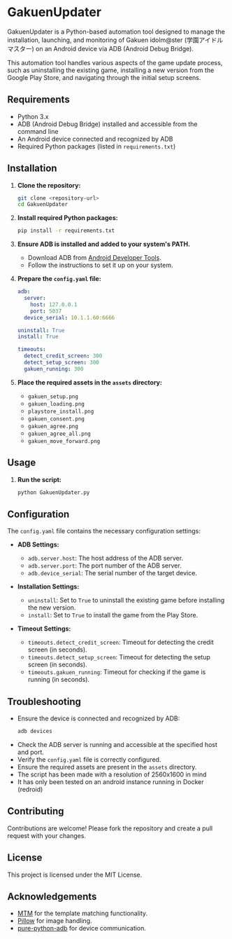 # GakuenUpdater

GakuenUpdater is a Python-based automation tool designed to manage the installation, launching, and monitoring of Gakuen idolm@ster (学園アイドルマスター) on an Android device via ADB (Android Debug Bridge). 

This automation tool handles various aspects of the game update process, such as uninstalling the existing game, installing a new version from the Google Play Store, and navigating through the initial setup screens.

## Requirements

- Python 3.x
- ADB (Android Debug Bridge) installed and accessible from the command line
- An Android device connected and recognized by ADB
- Required Python packages (listed in `requirements.txt`)

## Installation

1. **Clone the repository:**
   ```sh
   git clone <repository-url>
   cd GakuenUpdater
   ```

2. **Install required Python packages:**
   ```sh
   pip install -r requirements.txt
   ```

3. **Ensure ADB is installed and added to your system's PATH.**
   - Download ADB from [Android Developer Tools](https://developer.android.com/studio/releases/platform-tools).
   - Follow the instructions to set it up on your system.

4. **Prepare the `config.yaml` file:**
   ```yaml
   adb:
     server:
       host: 127.0.0.1
       port: 5037
     device_serial: 10.1.1.60:6666

   uninstall: True
   install: True

   timeouts:
     detect_credit_screen: 300
     detect_setup_screen: 300
     gakuen_running: 300
   ```

5. **Place the required assets in the `assets` directory:**
   - `gakuen_setup.png`
   - `gakuen_loading.png`
   - `playstore_install.png`
   - `gakuen_consent.png`
   - `gakuen_agree.png`
   - `gakuen_agree_all.png`
   - `gakuen_move_forward.png`

## Usage

1. **Run the script:**
   ```sh
   python GakuenUpdater.py
   ```

## Configuration

The `config.yaml` file contains the necessary configuration settings:

- **ADB Settings:**
  - `adb.server.host`: The host address of the ADB server.
  - `adb.server.port`: The port number of the ADB server.
  - `adb.device_serial`: The serial number of the target device.

- **Installation Settings:**
  - `uninstall`: Set to `True` to uninstall the existing game before installing the new version.
  - `install`: Set to `True` to install the game from the Play Store.

- **Timeout Settings:**
  - `timeouts.detect_credit_screen`: Timeout for detecting the credit screen (in seconds).
  - `timeouts.detect_setup_screen`: Timeout for detecting the setup screen (in seconds).
  - `timeouts.gakuen_running`: Timeout for checking if the game is running (in seconds).

## Troubleshooting

- Ensure the device is connected and recognized by ADB:
  ```sh
  adb devices
  ```
- Check the ADB server is running and accessible at the specified host and port.
- Verify the `config.yaml` file is correctly configured.
- Ensure the required assets are present in the `assets` directory.
- The script has been made with a resolution of 2560x1600 in mind
- It has only been tested on an android instance running in Docker (redroid)

## Contributing

Contributions are welcome! Please fork the repository and create a pull request with your changes.

## License

This project is licensed under the MIT License.

## Acknowledgements

- [MTM](https://github.com/multi-template-matching/MultiTemplateMatching-Python) for the template matching functionality.
- [Pillow](https://python-pillow.org/) for image handling.
- [pure-python-adb](https://github.com/Swind/pure-python-adb) for device communication.
